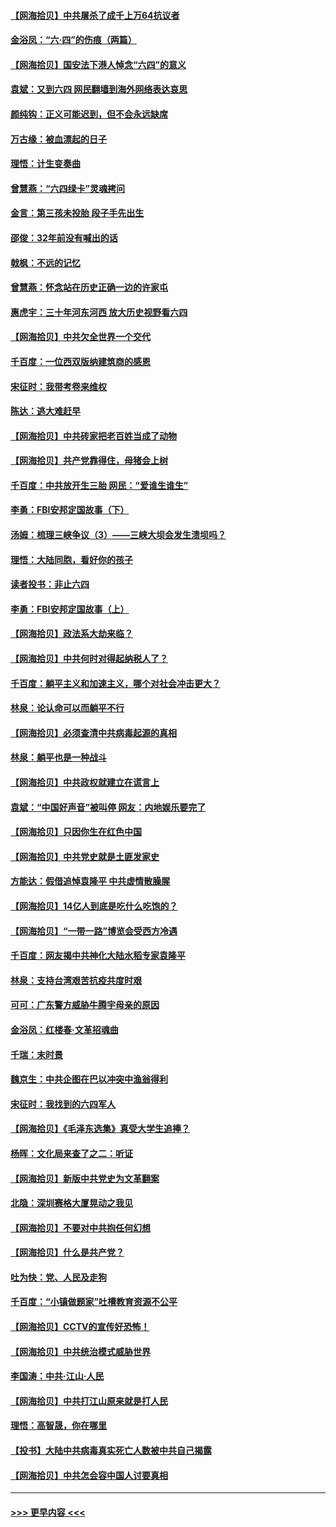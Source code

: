 #### [【网海拾贝】中共屠杀了成千上万64抗议者](../pages/nsc993/n13002713.md?t=06081151) 
#### [金浴凤：“六·四”的伤痕（两篇）](../pages/nsc993/n13001719.md?t=06081151) 
#### [【网海拾贝】国安法下港人悼念“六四”的意义](../pages/nsc993/n13001039.md?t=06081151) 
#### [袁斌：又到六四 网民翻墙到海外网络表达哀思](../pages/nsc993/n13000995.md?t=06081151) 
#### [颜纯钩：正义可能迟到，但不会永远缺席](../pages/nsc993/n13000920.md?t=06081151) 
#### [万古缘：被血漂起的日子](../pages/nsc993/n13000914.md?t=06081151) 
#### [理悟：计生变奏曲](../pages/nsc993/n13000414.md?t=06081151) 
#### [曾慧燕：“六四绿卡”灵魂拷问](../pages/nsc993/n13000277.md?t=06081151) 
#### [金言：第三孩未投胎 段子手先出生](../pages/nsc993/n13000215.md?t=06081151) 
#### [邵俊：32年前没有喊出的话](../pages/nsc993/n13000181.md?t=06081151) 
#### [戟枫：不远的记忆](../pages/nsc993/n13000121.md?t=06081151) 
#### [曾慧燕：怀念站在历史正确一边的许家屯](../pages/nsc993/n13000073.md?t=06081151) 
#### [惠虎宇：三十年河东河西 放大历史视野看六四](../pages/nsc993/n13000018.md?t=06081151) 
#### [【网海拾贝】中共欠全世界一个交代](../pages/nsc993/n12998706.md?t=06081151) 
#### [千百度：一位西双版纳建筑商的感恩](../pages/nsc993/n12998487.md?t=06081151) 
#### [宋征时：我带考卷来维权](../pages/nsc993/n12994088.md?t=06081151) 
#### [陈达：逃大难赶早](../pages/nsc993/n12993569.md?t=06081151) 
#### [【网海拾贝】中共砖家把老百姓当成了动物](../pages/nsc993/n12993483.md?t=06081151) 
#### [【网海拾贝】共产党靠得住，母猪会上树](../pages/nsc993/n12990730.md?t=06081151) 
#### [千百度：中共放开生三胎 网民：“爱谁生谁生”](../pages/nsc993/n12990644.md?t=06081151) 
#### [李勇：FBI安邦定国故事（下）](../pages/nsc993/n12987854.md?t=06081151) 
#### [汤姆：梳理三峡争议（3）——三峡大坝会发生溃坝吗？](../pages/nsc993/n12989806.md?t=06081151) 
#### [理悟：大陆同胞，看好你的孩子](../pages/nsc993/n12989778.md?t=06081151) 
#### [读者投书：非止六四](../pages/nsc993/n12989673.md?t=06081151) 
#### [李勇：FBI安邦定国故事（上）](../pages/nsc993/n12987749.md?t=06081151) 
#### [【网海拾贝】政法系大劫来临？](../pages/nsc993/n12987596.md?t=06081151) 
#### [【网海拾贝】中共何时对得起纳税人了？](../pages/nsc993/n12985578.md?t=06081151) 
#### [千百度：躺平主义和加速主义，哪个对社会冲击更大？](../pages/nsc993/n12985512.md?t=06081151) 
#### [林泉：论认命可以而躺平不行](../pages/nsc993/n12985505.md?t=06081151) 
#### [【网海拾贝】必须查清中共病毒起源的真相](../pages/nsc993/n12984276.md?t=06081151) 
#### [林泉：躺平也是一种战斗](../pages/nsc993/n12984194.md?t=06081151) 
#### [【网海拾贝】中共政权就建立在谎言上](../pages/nsc993/n12981880.md?t=06081151) 
#### [袁斌：“中国好声音”被叫停 网友：内地娱乐要完了](../pages/nsc993/n12981826.md?t=06081151) 
#### [【网海拾贝】只因你生在红色中国](../pages/nsc993/n12979096.md?t=06081151) 
#### [【网海拾贝】中共党史就是土匪发家史](../pages/nsc993/n12976478.md?t=06081151) 
#### [方能达：假借追悼袁隆平 中共虚情散臊腥](../pages/nsc993/n12976396.md?t=06081151) 
#### [【网海拾贝】14亿人到底是吃什么吃饱的？](../pages/nsc993/n12974125.md?t=06081151) 
#### [【网海拾贝】“一带一路”博览会受西方冷遇](../pages/nsc993/n12971787.md?t=06081151) 
#### [千百度：网友揭中共神化大陆水稻专家袁隆平](../pages/nsc993/n12971733.md?t=06081151) 
#### [林泉：支持台湾艰苦抗疫共度时艰](../pages/nsc993/n12971350.md?t=06081151) 
#### [可可：广东警方威胁牛腾宇母亲的原因](../pages/nsc993/n12971100.md?t=06081151) 
#### [金浴凤：红楼春·文革招魂曲](../pages/nsc993/n12970354.md?t=06081151) 
#### [千瑞：末时景](../pages/nsc993/n12970337.md?t=06081151) 
#### [魏京生：中共企图在巴以冲突中渔翁得利](../pages/nsc993/n12970286.md?t=06081151) 
#### [宋征时：我找到的六四军人](../pages/nsc993/n12970213.md?t=06081151) 
#### [【网海拾贝】《毛泽东选集》真受大学生追捧？](../pages/nsc993/n12968779.md?t=06081151) 
#### [杨晖：文化局来查了之二：听证](../pages/nsc993/n12966528.md?t=06081151) 
#### [【网海拾贝】新版中共党史为文革翻案](../pages/nsc993/n12967526.md?t=06081151) 
#### [北隐：深圳赛格大厦晃动之我见](../pages/nsc993/n12967393.md?t=06081151) 
#### [【网海拾贝】不要对中共抱任何幻想](../pages/nsc993/n12965222.md?t=06081151) 
#### [【网海拾贝】什么是共产党？](../pages/nsc993/n12962781.md?t=06081151) 
#### [吐为快：党、人民及走狗](../pages/nsc993/n12962747.md?t=06081151) 
#### [千百度：“小镇做题家”吐槽教育资源不公平](../pages/nsc993/n12962705.md?t=06081151) 
#### [【网海拾贝】CCTV的宣传好恐怖！](../pages/nsc993/n12959984.md?t=06081151) 
#### [【网海拾贝】中共统治模式威胁世界](../pages/nsc993/n12957622.md?t=06081151) 
#### [李国涛：中共‧江山‧人民](../pages/nsc993/n12957502.md?t=06081151) 
#### [【网海拾贝】中共打江山原来就是打人民](../pages/nsc993/n12954345.md?t=06081151) 
#### [理悟：高智晟，你在哪里](../pages/nsc993/n12953115.md?t=06081151) 
#### [【投书】大陆中共病毒真实死亡人数被中共自己揭露](../pages/nsc993/n12953050.md?t=06081151) 
#### [【网海拾贝】中共怎会容中国人讨要真相](../pages/nsc993/n12952161.md?t=06081151) 

----
#### [ >>> 更早内容 <<< ](../indexes/nsc993-earlier.md)

